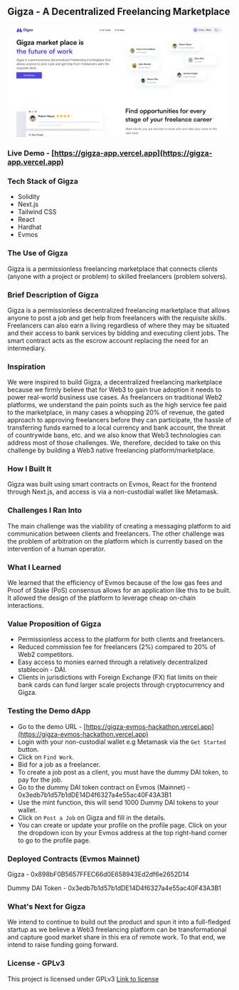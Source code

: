 ## Gigza - A Decentralized Freelancing Marketplace

![Gigza Homepage](gigza.png "Gigza Homepage")

### Live Demo - [https://gigza-app.vercel.app](https://gigza-app.vercel.app)

### Tech Stack of Gigza
* Solidity
* Next.js
* Tailwind CSS
* React
* Hardhat
* Evmos

### The Use of Gigza
Gigza is a permissionless freelancing marketplace that connects clients (anyone with a project or problem) to skilled freelancers (problem solvers).

### Brief Description of Gigza
Gigza is a permissionless decentralized freelancing marketplace that allows anyone to post a job and get help from freelancers with the requisite skills. Freelancers can also earn a living regardless of where they may be situated and their access to bank services by bidding and executing client jobs. The smart contract acts as the escrow account replacing the need for an intermediary.

### Inspiration
We were inspired to build Gigza, a decentralized freelancing marketplace because we firmly believe that for Web3 to gain true adoption it needs to power real-world business use cases. As freelancers on traditional Web2 platforms, we understand the pain points such as the high service fee paid to the marketplace, in many cases a whopping 20% of revenue, the gated approach to approving freelancers before they can participate, the hassle of transferring funds earned to a local currency and bank account, the threat of countrywide bans, etc. and we also know that Web3 technologies can address most of those challenges. We, therefore, decided to take on this challenge by building a Web3 native freelancing platform/marketplace.

### How I Built It
Gigza was built using smart contracts on Evmos, React for the frontend through Next.js, and access is via a non-custodial wallet like Metamask.

### Challenges I Ran Into
The main challenge was the viability of creating a messaging platform to aid communication between clients and freelancers. The other challenge was the problem of arbitration on the platform which is currently based on the intervention of a human operator.

### What I Learned
We learned that the efficiency of Evmos because of the low gas fees and Proof of Stake (PoS) consensus allows for an application like this to be built. It allowed the design of the platform to leverage cheap on-chain interactions.

### Value Proposition of Gigza
* Permissionless access to the platform for both clients and freelancers.
* Reduced commission fee for freelancers (2%) compared to 20% of Web2 competitors.
* Easy access to monies earned through a relatively decentralized stablecoin - DAI.
* Clients in jurisdictions with Foreign Exchange (FX) fiat limits on their bank cards can fund larger scale projects through cryptocurrency and Gigza.

### Testing the Demo dApp
* Go to the demo URL - [https://gigza-evmos-hackathon.vercel.app](https://gigza-evmos-hackathon.vercel.app)
* Login with your non-custodial wallet e.g Metamask via the `Get Started` button.
* Click on `Find Work`.
* Bid for a job as a freelancer.
* To create a job post as a client, you must have the dummy DAI token, to pay for the job.
* Go to the dummy DAI token contract on Evmos (Mainnet) - 0x3edb7b1d57b1dDE14D4f6327a4e55ac40F43A3B1
* Use the mint function, this will send 1000 Dummy DAI tokens to your wallet.
* Click on `Post a Job` on Gigza and fill in the details.
* You can create or update your profile on the profile page. Click on your the dropdown icon by your Evmos address at the top right-hand corner to go to the profile page.

### Deployed Contracts (Evmos Mainnet)
Gigza - 0x898bF0B5657FFEC66d0E658943Ed2df6e2652D14

Dummy DAI Token - 0x3edb7b1d57b1dDE14D4f6327a4e55ac40F43A3B1

### What's Next for Gigza
We intend to continue to build out the product and spun it into a full-fledged startup as we believe a Web3 freelancing platform can be transformational and capture good market share in this era of remote work. To that end, we intend to raise funding going forward.

### License - GPLv3
This project is licensed under GPLv3
[Link to license](https://github.com/bralnapp/gigza-evmos-hackathon/blob/main/gpl-3.0.txt)

